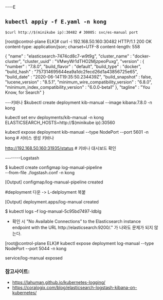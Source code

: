 ----E
## `kubectl appiy -f E.yaml -n kong`

`$curl http://$(minikube ip):30482 # 30005: svc/es-manual port`

[root@control-plane ELK]# curl -i 192.168.50.160:30482
HTTP/1.1 200 OK
content-type: application/json; charset=UTF-8
content-length: 558

{
  "name" : "elasticsearch-7474cd8c7-w9t9g",
  "cluster_name" : "docker-cluster",
  "cluster_uuid" : "VMwyWr1dTHO2MjzpeoPuxg",
  "version" : {
    "number" : "7.8.0",
    "build_flavor" : "default",
    "build_type" : "docker",
    "build_hash" : "757314695644ea9a1dc2fecd26d1a43856725e65",
    "build_date" : "2020-06-14T19:35:50.234439Z",
    "build_snapshot" : false,
    "lucene_version" : "8.5.1",
    "minimum_wire_compatibility_version" : "6.8.0",
    "minimum_index_compatibility_version" : "6.0.0-beta1"
  },
  "tagline" : "You Know, for Search"
}


---키바나
$kubectl create deployment kib-manual --image kibana:7.8.0 -n kong

kubectl set env deployments/kib-manual -n kong ELASTICSEARCH_HOSTS=http://$(minikube ip):30560

kubectl expose deployment kib-manual --type NodePort --port 5601 -n kong # 서비스 생성 키바나

http://192.168.50.160:31935/status # 키바나 대시보드 확인

--------Logstash

$ kubectl create configmap log-manual-pipeline \
--from-file ./logstash.conf -n kong

[Output]
configmap/log-manual-pipeline created

#deployment 다운 -> L-delployment 복붙

[Output]
deployment.apps/log-manual created

$ kubectl logs –f log-manual-5c95bd7497-ldblg
- 확인 시 "No Available Connections” to the Elasticsearch instance endpoint with the URL http://elasticsearch:9200/." 가 나와도 문제가 되지 않는다.

[root@control-plane ELK]#  kubectl expose deployment log-manual --type NodePort --port 5044 -n kong

service/log-manual exposed



### 참고사이트: 
- https://lahuman.github.io/kubernetes-logging/
- https://coralogix.com/blog/elasticsearch-logstash-kibana-on-kubernetes/